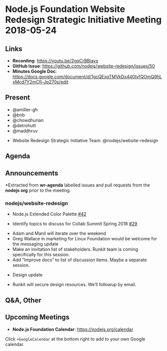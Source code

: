 # Node.js Foundation Website Redesign Strategic Initiative Meeting 2018-05-24

## Links

* **Recording**: https://youtu.be/2gqCrBBiavs
* **GitHub Issue**: https://github.com/nodejs/website-redesign/issues/50
* **Minutes Google Doc**: https://docs.google.com/document/d/1gcQExgTMVkDx440IvfQOmQ9hLxMcd7Y2mCfj-Jp270s/edit

## Present

 - @amiller-gh
 - @bnb
 - @chowdhurian
 - @detrohutt
 - @maddhruv

* Website Redesign Strategic Initiative Team: @nodejs/website-redesign

## Agenda

## Announcements

*Extracted from **wr-agenda** labelled issues and pull requests from the **nodejs org** prior to the meeting.

### nodejs/website-redesign

* Node.js Extended Color Palette  [#42](https://github.com/nodejs/website-redesign/issues/42)

* Identify topics to discuss for Collab Summit Spring 2018 [#29](https://github.com/nodejs/website-redesign/issues/29)
 - Adam and Manil will iterate over the weekend
 - Greg Wallace in marketing for Linux Foundation would be welcome for the messaging update
 - Make an invitation list of stakeholders. Runkit team is coming specifically for this session.
 - Add “Improve docs” to list of discussion items. Maybe a separate session.

* Design update
 - Runkit will secure design resources. We’ll followup by email.

## Q&A, Other

## Upcoming Meetings

* **Node.js Foundation Calendar**: https://nodejs.org/calendar

Click `+GoogleCalendar` at the bottom right to add to your own Google calendar.

